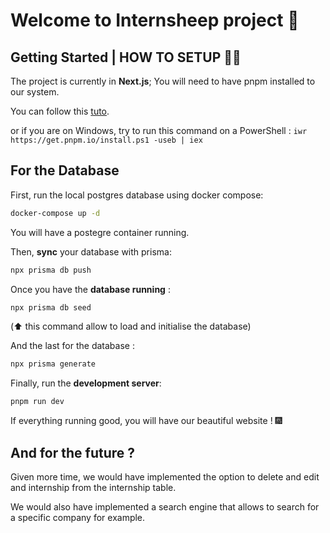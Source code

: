 # Welcome to Internsheep project 🐑

## Getting Started | HOW TO SETUP 👷‍♂️

The project is currently in **Next.js**; You will need to have pnpm installed to our system.

You can follow this [tuto](https://pnpm.io/fr/next/installation).

or if you are on Windows, try to run this command on a PowerShell : `iwr https://get.pnpm.io/install.ps1 -useb | iex`

## For the Database
First, run the local postgres database using docker compose:

```bash
docker-compose up -d
```
You will have a postegre container running.

Then, **sync** your database with prisma:

```bash
npx prisma db push
```

Once you have the __database running__ : 

```bash
npx prisma db seed
```

(⬆️ this command allow to load and initialise the database)

And the last for the database :

```bash
npx prisma generate
```


Finally, run the __development server__:

```bash
pnpm run dev
```

If everything running good, you will have our beautiful website ! 🎆

## And for the future ? 

Given more time, we would have implemented the option to delete and edit and internship from the internship table.

We would also have implemented a search engine that allows to search for a specific company for example.

